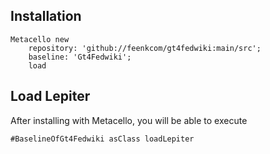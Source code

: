 ## Installation```stMetacello new	repository: 'github://feenkcom/gt4fedwiki:main/src';	baseline: 'Gt4Fedwiki';	load```## Load Lepiter				After installing with Metacello, you will be able to execute```#BaselineOfGt4Fedwiki asClass loadLepiter```